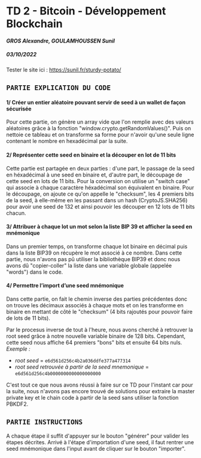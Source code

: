 # TD 2 - Bitcoin - Développement Blockchain
#### _GROS Alexandre, GOULAMHOUSSEN Sunil_
##### _03/10/2022_

Tester le site ici : <a href="https://sunil.fr/sturdy-potato/" target="_blank">https://sunil.fr/sturdy-potato/</a>

## `PARTIE EXPLICATION DU CODE`


#### 1/ Créer un entier aléatoire pouvant servir de seed à un wallet de façon sécurisée

Pour cette partie, on génère un array vide que l'on remplie avec des valeurs aléatoires grâce à la fonction "window.crypto.getRandomValues()".
Puis on nettoie ce tableau et on transforme sa forme pour n'avoir qu'une seule ligne contenant le nombre en hexadécimal par la suite.



#### 2/ Représenter cette seed en binaire et la découper en lot de 11 bits

Cette partie est partagée en deux parties : d'une part, le passage de la seed en héxadécimal à une seed en binaire et, d'autre part, le découpage de cette seed en lots de 11 bits.
Pour la conversion on utilise un "switch case" qui associe à chaque caractère héxadécimal son équivalent en binaire.
Pour le découpage, on ajoute ce qu'on appelle le "checksum", les 4 premiers bits de la seed, à elle-même en les passant dans un hash (CryptoJS.SHA256) pour avoir une seed de 132 et ainsi pouvoir les découper en 12 lots de 11 bits chacun.



#### 3/ Attribuer à chaque lot un mot selon la liste BIP 39 et afficher la seed en mnémonique

Dans un premier temps, on transforme chaque lot binaire en décimal puis dans la liste BIP39 on récupère le mot associé à ce nombre.
Dans cette partie, nous n'avons pas pû utiliser la bibliothèque BIP39 et donc nous avons dû "copier-coller" la liste dans une variable globale (appelée "words") dans le code.


#### 4/ Permettre l’import d’une seed mnémonique

Dans cette partie, on fait le chemin inverse des parties précédentes donc on trouve les décimaux associés à chaque mots et on les transforme en binaire en mettant de côté le "checksum" (4 bits rajoutés pour pouvoir faire de lots de 11 bits).

Par le procesus inverse de tout à l'heure, nous avons cherché à retrouver la root seed grâce à notre nouvelle variable binaire de 128 bits. Cependant, cette seed nous affiche 64 premiers "bons" bits et ensuite 64 bits nuls.
_Exemple :_
- _root seed_ = `e6d561d256c4b2a036ddfe377a477314`
- _root seed retrouvée à partir de la seed mnemonique_ = `e6d561d256c4b0000000000000000000`

C'est tout ce que nous avons réussi à faire sur ce TD pour l'instant car pour la suite, nous n'avons pas encore trouvé de solutions pour extraire la master private key et le chain code à partir de la seed sans utiliser la fonction PBKDF2.




## `PARTIE INSTRUCTIONS`


A chaque étape il suffit d'appuyer sur le bouton "générer" pour valider les étapes décrites.
Arrivé à l'étape d'importation d'une seed, il faut rentrer une seed mnémonique dans l'input avant de cliquer sur le bouton "importer".

